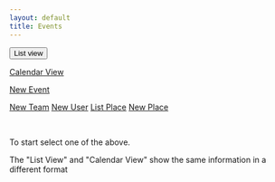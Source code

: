```yaml
---
layout: default
title: Events
---
```

<div>
     <button class="btn btn-primary" type="button" id="btn1" onclick='getEventsAll()'>List view</button>

  <a href="{% link _docs/services/team-new.md %}" role="button" class="btn btn-primary btn-large">Calendar View</a>

  <a href="{% link _docs/services/event-new.md %}" role="button" class="btn btn-primary btn-large">New Event</a>
   
   <a href="{% link _docs/services/team-new.md %}" role="button" class="btn btn-secondary btn-large">New Team</a>
     <a href="{% link _docs/services/member-new.md %}" role="button" class="btn btn-secondary btn-large">New User</a>
       <a href="{% link _docs/services/places.md %}" role="button" class="btn btn-success btn-large">List Place</a>
      <a href="{% link _docs/services/place-new.md %}" role="button" class="btn btn-success btn-large">New Place</a>
</div>


<div class="container">
    <div id="results"><div>
    <!-- <h1> NEW LIST</h1>-->
    <!-- {% for event in message %}
        {{ event }}
    {% endfor %} -->
</div>
<br>
<p>To start select one of the above.<p>
<p>The "List View" and "Calendar View" show the same information in a different format</p>
<!-- 
<div>
    <button onclick='updateEvents()' id="btn3">Update Events on GitHub</button>
</div> -->

<!-- <div>
    <a href="https://airtable.com/shrEHeEsIbilPyjwI">Click to confirm your attendence.</a>
</div> -->

<!-- <section id="control-center">
    <button id="get-btn">GET Data</button>
    <button id="post-btn">POST Data</button>
</section> -->


<script>
    //Main decision hub sync / await in order.
    async function eventsMain(){
       const events = await eventsList(); //From axios.js. Will return "resoved" section of Promise.
       console.log("Promise has finished eventsListAll", events); //Once above line is completed this is then run.
       displayEvents(events);
       //const getAliass = await getAliasList(); //Above
       //console.log("Promise has finished aliasListAll")
    }


    // function goToEdit(event){
    //     // $('form').on('submit', function (event) {
    //     console.log("IEDDDDD: ", event);
    //     // event.preventDefault();    
    // } 

    //Service_From_Team
    //Team_invited (Team)
    //Team_Invited_Text_LU
    //Team_Members_Invited_LU
    //Team_Members_Invited_Text_FO


    function displayEvents(events){
        let html = '';
        events.forEach(event => {
            if(event.fields.Confirmed_Text_LU == undefined){
                event.fields.Confirmed_Text_LU = "";
                console.log("CONFIRMED: ", event.fields.Confirmed_Text_LU);
            }
            html +=
            `<br>
            <div class="card shadow mb-4">
                <div class="card-header py-3">
                    <h6 class="m-0 font-weight-bold text-primary">${event.fields.Title}</h6>
                </div>
                <div class="card-body">
                    <div class="table-responsive">
                        <table class="table table-bordered" id="22" width="100%" cellspacing="0">
                        <thead><th>Title</th><th>Details</th></thead>
                        <tbody>
                            <tr><td>Status<td>${event.fields.Status}</td></tr>
                            <tr><td>Date / Time<td>${event.fields.Date_Start}</td></tr>
                            <tr><td>Place</td><td>${event.fields.Title_From_Places_LU}</td></tr>
                            <tr><td>Meet At</td><td>${event.fields.Meeting_From_Places_LU}</td></tr>
                            <tr><td>Place (Info)</td><td>${event.fields.Notes_From_Places_LU}</td></tr>
                            <tr><td>Team Invited</td><td>${event.fields.Team_Invited_Title_Text_LU}</td></tr>
                            <tr><td>Team members Invited</td><td>${event.fields.Team_Members_Invited_Text_FO}</td></tr>
                            <tr><td>Confrimed Attending</td><td>${event.fields.Confirmed_Text_LU}</td></tr>
                        </tbody>
                        </table>
                    </div>
                </div>
            </div>
            ` 
        });
        document.getElementById('results').innerHTML = html; 
    }


    $('form').on('submit', function (event) {
         console.log("IEDDDDD: ");
         event.preventDefault();
       
    });

    function getAliasList(){
        const restHeader = {
            'Authorization':'Bearer keysXtWsXZz4g68dA',
            'Content-Type':'application/json'
        }
        $.ajax({
            url: 'https://api.airtable.com/v0/appNBMp3C4tRCcJFy/Who',
            headers: restHeader
            })
            .then(function(fromAPI){ 
                let data = fromAPI.records;
                console.log("Confirm Alias List: ", data);
                data.map(function(data2){
                    let id = data2.id;
                    let title = data2.fields.Alias;
                    ddConfirm.append($('<option></option>').attr('value', id).text(title));
                
                })
        });
    }
    
    $(document).ready(function() {
     
        //For Place drop down / select.
        let ddConfirm = $('#confirm');
        ddConfirm.empty();
        ddConfirm.append('<option selected="true" disabled>Select your alias to confirm..</option>');
        ddConfirm.prop('selectedIndex', 0);

        let html = '';

        //Trigger the main decision tree hub.
        eventsMain();        
        
        // p.then((events) => {
        //     console.log("FROM PROMISE: ", events);
        //     events.forEach(event => {
        //         if(event.fields.Confirmed_Text_LU == undefined){
        //             event.fields.Confirmed_Text_LU = "";
        //             console.log("CONFIRMED: ", event.fields.Confirmed_Text_LU);
        //         }

               
    
        //         html +=
        //         `<br>
        //         <div class="card shadow mb-4">
        //             <div class="card-header py-3">
        //                 <h6 class="m-0 font-weight-bold text-primary">${event.fields.Title}</h6>
        //             </div>
        //             <div class="card-body">
        //                 <div class="table-responsive">
        //                     <table class="table table-bordered" id="22" width="100%" cellspacing="0">
        //                     <thead><th>Title</th><th>Details</th></thead>
        //                     <tbody>
        //                         <tr><td>Status<td>${event.fields.Status}</td></tr>
        //                         <tr><td>Date / Time<td>${event.fields.Date_Start}</td></tr>
        //                         <tr><td>Place</td><td>${event.fields.Title_From_Places_LU}</td></tr>
        //                         <tr><td>Meet At</td><td>${event.fields.Meeting_From_Places_LU}</td></tr>
        //                         <tr><td>Place (Info)</td><td>${event.fields.Notes_From_Places_LU}</td></tr>
        //                         <tr><td>Team Invited</td><td>${event.fields.Team_Invited_Text_LU}</td></tr>
        //                         <tr><td>Team members Invited</td><td>${event.fields.Team_Members_Invited_Text_FO}</td></tr>
        //                         <tr><td>Confrimed Attending</td><td>${event.fields.Author_Text_LU}</td></tr>
        //                     </tbody>
        //                     </table>
        //         ` 

        //         // html +=
        //         //  `<button class="btn btn-primary btn-block btn-large" onclick="goToEdit(${event.id})">Edit</button></div></div></div>`

        //         html += 
        //         `<form><input type="hidden" id="eventId" name="eventId" value="${event.id}">
        //                  <button class="btn btn-primary btn-block" type="submit" id="form1">Confirm / Edit / Delete</button></form></div></div></div>`


        //     }); //End of forEach;

        //     document.getElementById('results').innerHTML = html; 
        //     //getAliasList();
        // })
        // .catch((message) => {
        //     console.log("FROM PROMISE: ", message);
        // });
        // // console.log("RESULTSS: ", results);

        //------------------------

        //  <input type="hidden" id="eventId" name="eventId" value="${event.id}">
        //                         <button class="btn btn-primary btn-block" type="submit" id="submitForm">Confirm / Edit / //Delete</button>

        
        
        // function getAliasList(){
        //     $.ajax({
        //         url: 'https://api.airtable.com/v0/appNBMp3C4tRCcJFy/Who',
        //         headers: restHeader
        //         })
        //         .then(function(fromAPI){ 
        //             let data = fromAPI.records;
        //             console.log("Confirm Alias List: ", data);
        //             data.map(function(data2){
        //                 let id = data2.id;
        //                 let title = data2.fields.Alias;
        //                 ddConfirm.append($('<option></option>').attr('value', id).text(title));
                    
        //          })
        //     });
        // }

    });
</script>